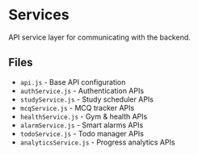 # Services

API service layer for communicating with the backend.

## Files

- `api.js` - Base API configuration
- `authService.js` - Authentication APIs
- `studyService.js` - Study scheduler APIs
- `mcqService.js` - MCQ tracker APIs
- `healthService.js` - Gym & health APIs
- `alarmService.js` - Smart alarms APIs
- `todoService.js` - Todo manager APIs
- `analyticsService.js` - Progress analytics APIs
